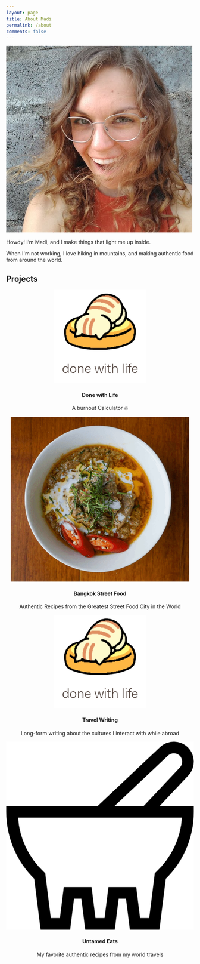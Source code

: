 ```yaml
---
layout: page
title: About Madi
permalink: /about
comments: false
---
```


<img class ="about_img" src="assets/images/about/happy_madi.jpg" alt="Madi Taskett">


Howdy! I’m Madi, and I make things that light me up inside. 

When I'm not working, I love hiking in mountains, and making authentic food from around the world.

## Projects

<div class="row">
  <div class="column">
    <center>
        <img class ="project_img" src="assets/images/about/done_with_life.png" alt="Done with Life">
        <h4>Done with Life</h4>
        <p>A burnout Calculator 🔥</p>
    </center>
  </div>
  <div class="column">
    <center>
        <img class ="project_img" src="assets/images/about/BKKcookbookgif.gif" alt="bangkok Street Food">
        <h4>Bangkok Street Food</h4>
        <p>Authentic Recipes from the Greatest Street Food City in the World</p>
    </center>
  </div>
</div>

<div class="row" ahref>
  <div class="column">
    <center>
        <img class ="project_img" src="assets/images/about/done_with_life.png" alt="Travel Writing">
        <h4>Travel Writing</h4>
        <p>Long-form writing about the cultures I interact with while abroad</p>
    </center>
  </div>
  
  <div class="column">
    <center>
        <img class ="project_img" src="assets/images/about/molcajete.png" alt="Recipes">
        <h4>Untamed Eats</h4>
        <p>My favorite authentic recipes from my world travels</p>
    <center>    
  </div>
</div>